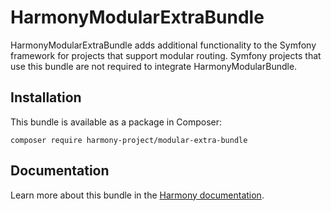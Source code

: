 HarmonyModularExtraBundle
=========================

HarmonyModularExtraBundle adds additional functionality to the Symfony framework for projects that support modular routing. Symfony projects that use this bundle are not required to integrate HarmonyModularBundle.  

Installation
------------
This bundle is available as a package in Composer:

    composer require harmony-project/modular-extra-bundle

Documentation
-------------
Learn more about this bundle in the [Harmony documentation](http://harmony-project.io).
